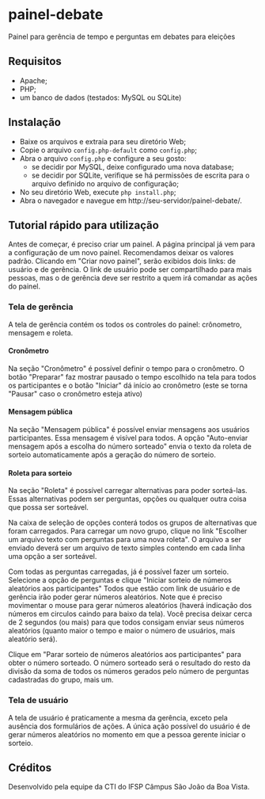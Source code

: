 # painel-debate
Painel para gerência de tempo e perguntas em debates para eleições

## Requisitos
 
- Apache;
- PHP;
- um banco de dados (testados: MySQL ou SQLite)

## Instalação

- Baixe os arquivos e extraia para seu diretório Web;
- Copie o arquivo `config.php-default` como `config.php`;
- Abra o arquivo `config.php` e configure a seu gosto:
  - se decidir por MySQL, deixe configurado uma nova database;
  - se decidir por SQLite, verifique se há permissões de escrita para o arquivo definido no arquivo de configuração;
- No seu diretório Web, execute `php install.php`;
- Abra o navegador e navegue em http://seu-servidor/painel-debate/.

## Tutorial rápido para utilização

Antes de começar, é preciso criar um painel. A página principal já vem para a configuração de um novo painel. 
Recomendamos deixar os valores padrão. Clicando em "Criar novo painel", serão exibidos dois links: de usuário e de gerência. 
O link de usuário pode ser compartilhado para mais pessoas, mas o de gerência deve ser restrito a quem irá comandar as ações do painel.

### Tela de gerência
A tela de gerência contém os todos os controles do painel: crônometro, mensagem e roleta.

#### Cronômetro
    
Na seção "Cronômetro" é possível definir o tempo para o cronômetro. 
O botão "Preparar" faz mostrar pausado o tempo escolhido na tela para todos os participantes e o botão "Iniciar" dá início ao cronômetro (este se torna "Pausar" caso o cronômetro esteja ativo)

#### Mensagem pública

Na seção "Mensagem pública" é possível enviar mensagens aos usuários participantes. Essa mensagem é visível para todos.
A opção "Auto-enviar mensagem após a escolha do número sorteado" envia o texto da roleta de sorteio automaticamente após a geração do número de sorteio.

#### Roleta para sorteio

Na seção "Roleta" é possível carregar alternativas para poder sorteá-las. Essas alternativas podem ser perguntas, opções ou qualquer outra coisa que possa ser sorteável.

Na caixa de seleção de opções conterá todos os grupos de alternativas que foram carregados. 
Para carregar um novo grupo, clique no link "Escolher um arquivo texto com perguntas para uma nova roleta". 
O arquivo a ser enviado deverá ser um arquivo de texto simples contendo em cada linha uma opção a ser sorteável.

Com todas as perguntas carregadas, já é possível fazer um sorteio. Selecione a opção de perguntas e clique "Iniciar sorteio de números aleatórios aos participantes"
Todos que estão com link de usuário e de gerência irão poder gerar números aleatórios. Note que é preciso movimentar o mouse para gerar números aleatórios (haverá indicação dos números em circulos caindo para baixo da tela). 
Você precisa deixar cerca de 2 segundos (ou mais) para que todos consigam enviar seus números aleatórios (quanto maior o tempo e maior o número de usuários, mais aleatório será). 

Clique em "Parar sorteio de números aleatórios aos participantes" para obter o número sorteado. O número sorteado será o resultado do resto da divisão da soma de todos os números gerados pelo número de perguntas cadastradas do grupo, mais um.  

### Tela de usuário

A tela de usuário é praticamente a mesma da gerência, exceto pela ausência dos formulários de ações. 
A única ação possível do usuário é de gerar números aleatórios no momento em que a pessoa gerente iniciar o sorteio.

## Créditos

Desenvolvido pela equipe da CTI do IFSP Câmpus São João da Boa Vista.
